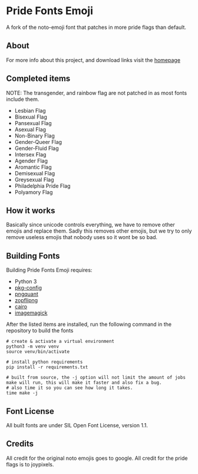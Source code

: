 # Pride Fonts Emoji
A fork of the noto-emoji font that patches in more pride flags than default.

## About
For more info about this project, and download links visit the [homepage](https://pride-emojis.interfiber.dev)

## Completed items
NOTE: The transgender, and rainbow flag are not patched in as most fonts include them.
  - Lesbian Flag
  - Bisexual Flag
  - Pansexual Flag
  - Asexual Flag
  - Non-Binary Flag
  - Gender-Queer Flag
  - Gender-Fluid Flag
  - Intersex Flag
  - Agender Flag
  - Aromantic Flag
  - Demisexual Flag
  - Greysexual Flag
  - Philadelphia Pride Flag
  - Polyamory Flag

## How it works
Basically since unicode controls everything, we have to remove other emojis and replace them. Sadly this removes other emojis, but we try to only remove
useless emojis that nobody uses so it wont be so bad.

## Building Fonts
Building Pride Fonts Emoji requires:
- Python 3
- [pkg-config](https://www.freedesktop.org/wiki/Software/pkg-config/)
- [pngquant](https://pngquant.org/)
- [zopflipng](https://github.com/google/zopfli)
- [cairo](https://www.cairographics.org/)
- [imagemagick](https://imagemagick.org/)

After the listed items are installed, run the following command in the repository to build the fonts
```shell
# create & activate a virtual environment
python3 -m venv venv
source venv/bin/activate

# install python requirements
pip install -r requirements.txt

# built from source, the -j option will not limit the amount of jobs make will run, this will make it faster and also fix a bug.
# also time it so you can see how long it takes.
time make -j
```
## Font License
All built fonts are under SIL Open Font License, version 1.1.

## Credits
All credit for the original noto emojis goes to google.
All credit for the pride flags is to joypixels.

